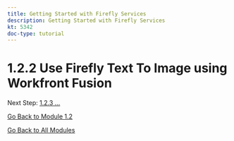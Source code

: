 ```yaml
---
title: Getting Started with Firefly Services
description: Getting Started with Firefly Services
kt: 5342
doc-type: tutorial
---
```

# 1.2.2 Use Firefly Text To Image using Workfront Fusion

Next Step: [1.2.3 ...](./ex3.md)

[Go Back to Module 1.2](./automation.md)

[Go Back to All Modules](./../../../overview.md)

